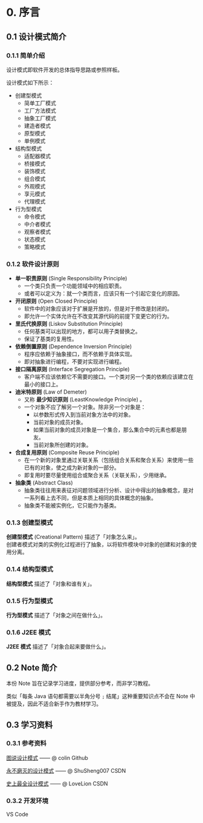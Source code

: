 # 0. 序言

## 0.1 设计模式简介

### 0.1.1 简单介绍

设计模式即软件开发的总体指导思路或参照样板。

设计模式如下所示：

- 创建型模式
  - 简单工厂模式
  - 工厂方法模式
  - 抽象工厂模式
  - 建造者模式
  - 原型模式
  - 单例模式
- 结构型模式
  - 适配器模式
  - 桥接模式
  - 装饰模式
  - 组合模式
  - 外观模式
  - 享元模式
  - 代理模式
- 行为型模式
  - 命令模式
  - 中介者模式
  - 观察者模式
  - 状态模式
  - 策略模式

### 0.1.2 软件设计原则

- **单一职责原则** (Single Responsibility Principle)
  - 一个类只负责一个功能领域中的相应职责。
  - 或者可以定义为：就一个类而言，应该只有一个引起它变化的原因。
- **开闭原则** (Open Closed Principle)
  - 软件中的对象应该对于扩展是开放的，但是对于修改是封闭的。
  - 即允许一个实体允许在不改变其源代码的前提下变更它的行为。
- **里氏代换原则** (Liskov Substitution Principle)
  - 任何基类可以出现的地方，都可以用子类替换之。
  - 保证了基类的复用性。
- **依赖倒置原则** (Dependence Inversion Principle)
  - 程序应依赖于抽象接口，而不依赖于具体实现。
  - 即对抽象进行编程，不要对实现进行编程。
- **接口隔离原则** (Interface Segregation Principle)
  - 客户端不应该依赖它不需要的接口。一个类对另一个类的依赖应该建立在最小的接口上。
- **迪米特原则** (Law of Demeter)
  - 又称 **最少知识原则** (LeastKnowledge Principle) 。
  - 一个对象不应了解另一个对象。除非另一个对象是：
    - 以参数形式传入到当前对象方法中的对象。
    - 当前对象的成员对象。
    - 如果当前对象的成员对象是一个集合，那么集合中的元素也都是朋友。
    - 当前对象所创建的对象。
- **合成复用原则** (Composite Reuse Principle)
  - 在一个新的对象里通过关联关系（包括组合关系和聚合关系）来使用一些已有的对象，使之成为新对象的一部分。  
  - 即复用时要尽量使用组合或聚合关系（关联关系），少用继承。  
- **抽象类** (Abstract Class)
  - 抽象类往往用来表征对问题领域进行分析、设计中得出的抽象概念，是对一系列看上去不同，但是本质上相同的具体概念的抽象。
  - 抽象类不能被实例化，它只能作为基类。

### 0.1.3 创建型模式

**创建型模式** (Creational Pattern) 描述了「对象怎么来」。  
创建者模式对类的实例化过程进行了抽象，以将软件模块中对象的创建和对象的使用分离。

### 0.1.4 结构型模式

**结构型模式** 描述了「对象和谁有关」。

### 0.1.5 行为型模式

**行为型模式** 描述了「对象之间在做什么」。

### 0.1.6 J2EE 模式

**J2EE 模式** 描述了「对象合起来要做什么」。

## 0.2 Note 简介

本份 Note 旨在记录学习进度，提供部分参考，而非学习教程。

类似「每条 Java 语句都需要以半角分号 `;` 结尾」这种重要知识点不会在 Note 中被提及，因此不适合新手作为教材学习。

## 0.3 学习资料

### 0.3.1 参考资料

[图说设计模式](https://design-patterns.readthedocs.io/zh_CN/latest/index.html) —— @ colin Github

[永不磨灭的设计模式](https://blog.csdn.net/ShuSheng0007/article/details/115980889) —— @ ShuSheng007 CSDN

[史上最全设计模式](https://blog.csdn.net/LoveLion/article/details/17517213?ops_request_misc=%257B%2522request%255Fid%2522%253A%2522162198894416780274118367%2522%252C%2522scm%2522%253A%252220140713.130102334..%2522%257D&request_id=162198894416780274118367&biz_id=0&utm_medium=distribute.pc_search_result.none-task-blog-2~all~top_positive~default-2-17517213.first_rank_v2_pc_rank_v29&utm_term=%E8%AE%BE%E8%AE%A1%E6%A8%A1%E5%BC%8F) —— @ LoveLion CSDN

### 0.3.2 开发环境

VS Code
